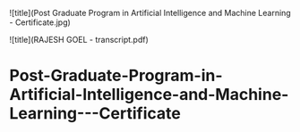 ![title](Post Graduate Program in Artificial Intelligence and Machine Learning - Certificate.jpg)



![title](RAJESH GOEL - transcript.pdf)

# Post-Graduate-Program-in-Artificial-Intelligence-and-Machine-Learning---Certificate
